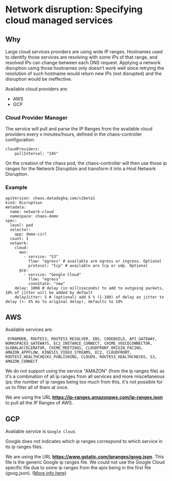 # Network disruption: Specifying cloud managed services

## Why

Large cloud services providers are using wide IP ranges. Hostnames used to identify those services are resolving with some IPs of that range, and resolved IPs can change between each DNS request. Applying a network disruption using those hostnames only doesn’t work well since retrying the resolution of such hostname would return new IPs (not disrupted) and the disruption would be ineffective.

Available cloud providers are:
- AWS
- GCP

### Cloud Provider Manager

The service will pull and parse the IP Ranges from the available cloud providers every x minutes/hours, defined in the chaos-controller configuration:

```
cloudProviders:
    pullInterval: "24h"
```

On the creation of the chaos pod, the chaos-controller will then use those ip ranges for the Network Disruption and transform it into a Host Network Disruption.

### Example


```
apiVersion: chaos.datadoghq.com/v1beta1
kind: Disruption
metadata:
  name: network-cloud
  namespace: chaos-demo
spec:
  level: pod
  selector:
    app: demo-cirl
  count: 1
  network:
    cloud:
      aws:
        - service: "S3"
          flow: "egress" # available are egress or ingress. Optional
          protocol: "tcp" # available are tcp or udp. Optional
      gcp:
        - service: "Google Cloud"
          flow: "egress"
          connState: "new"
    delay: 1000 # delay (in milliseconds) to add to outgoing packets, 10% of jitter will be added by default
    delayJitter: 5 # (optional) add X % (1-100) of delay as jitter to delay (+- X% ms to original delay), defaults to 10%
```

## AWS

Available services are:
```
 DYNAMODB, ROUTE53, ROUTE53_RESOLVER, EBS, CODEBUILD, API_GATEWAY, WORKSPACES_GATEWAYS, EC2_INSTANCE_CONNECT, CHIME_VOICECONNECTOR, GLOBALACCELERATOR, CHIME_MEETINGS, CLOUDFRONT_ORIGIN_FACING, AMAZON_APPFLOW, KINESIS_VIDEO_STREAMS, EC2, CLOUDFRONT, ROUTE53_HEALTHCHECKS_PUBLISHING, CLOUD9, ROUTE53_HEALTHCHECKS, S3, AMAZON_CONNECT
```

We do not support using the service "AMAZON" (from the ip ranges file) as it's a combination of all ip ranges from all services and more miscellaneous ips; the number of ip ranges being too much from this, it's not possible for us to filter all of them at once.

We are using the URL **https://ip-ranges.amazonaws.com/ip-ranges.json** to pull all the IP Ranges of AWS.

## GCP

Available service is `Google Cloud`.

Google does not indicates which ip ranges correspond to which service in its ip ranges files.

We are using the URL **https://www.gstatic.com/ipranges/goog.json**. This file is the generic Google ip ranges file. We could not use the Google Cloud specific file due to some ip ranges from the apis being in the first file (goog.json). ([More info here](https://support.google.com/a/answer/10026322?hl=en))
